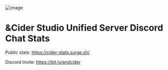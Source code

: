 ![image](https://github.com/user-attachments/assets/961e6723-84a2-43d9-86cf-326f439c0c30)

# &amp;Cider Studio Unified Server Discord Chat Stats

Public stats: https://cider-stats.surge.sh/

Discord Invite: https://bit.ly/andcider

